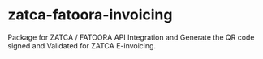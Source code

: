 # zatca-fatoora-invoicing
Package for ZATCA / FATOORA API Integration and Generate the QR code signed and Validated for ZATCA E-invoicing.
